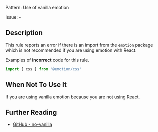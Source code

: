 Pattern: Use of vanilla emotion

Issue: -

## Description

This rule reports an error if there is an import from the `emotion` package which is not recommended if you are using emotion with React.

Examples of **incorrect** code for this rule.

```jsx
import { css } from '@emotion/css'
```

## When Not To Use It

If you are using vanilla emotion because you are not using React.

## Further Reading

* [GitHub - no-vanilla](https://github.com/emotion-js/emotion/blob/main/packages/eslint-plugin/docs/rules/no-vanilla.md)